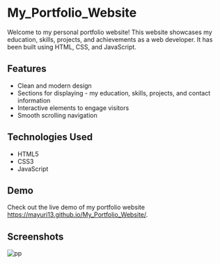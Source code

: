 # My_Portfolio_Website
Welcome to my personal portfolio website! This website showcases my education, skills, projects, and achievements as a web developer. It has been built using HTML, CSS, and JavaScript.

## Features

- Clean and modern design
- Sections for displaying - my education, skills, projects, and contact information
- Interactive elements to engage visitors
- Smooth scrolling navigation

## Technologies Used

- HTML5
- CSS3
- JavaScript

## Demo

Check out the live demo of my portfolio website https://mayuri13.github.io/My_Portfolio_Website/.

## Screenshots

![pp](https://github.com/Mayuri13/My_Portfolio_Website/assets/78290636/99b1cfca-e5ba-4f1c-9d69-a8f2a8f18f40)
